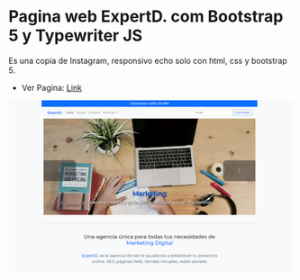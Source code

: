 # Pagina web ExpertD. com Bootstrap 5 y Typewriter JS

Es una copia de Instagram, responsivo echo solo con html, css y bootstrap 5.

- Ver Pagina: [Link](https://sergio-ivan-melgarejo.github.io/bootstrap5-web-expertd/)

![Sitio web creado con Bootstrap 5](./img/screencapture.png)
